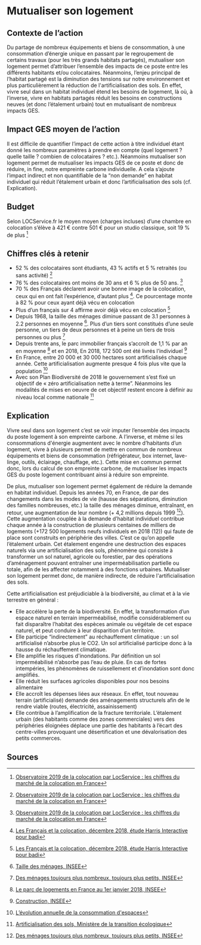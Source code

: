 # Mutualiser son logement

## Contexte de l’action
Du partage de nombreux équipements et biens de consommation, à une consommation d’énergie unique en passant par le regroupement de certains travaux (pour les très grands habitats partagés), mutualiser son logement permet d’attribuer l’ensemble des impacts de ce poste entre les différents habitants et/ou colocataires. Néanmoins, l’enjeu principal de l’habitat partagé est la diminution des tensions sur notre environnement et plus particulièrement la réduction de l'artificialisation des sols. En effet, vivre seul dans un habitat individuel étend les besoins de logement, là où, à l’inverse, vivre en habitats partagés réduit les besoins en constructions neuves (et donc l’étalement urbain) tout en mutualisant de nombreux impacts GES.

## Impact GES moyen de l’action
Il est difficile de quantifier l’impact de cette action à titre individuel étant donné les nombreux paramètres à prendre en compte (quel logement ? quelle taille ? combien de colocataires ? etc.). Néanmoins mutualiser son logement permet de mutualiser les impacts GES de ce poste et donc  de réduire, in fine, notre empreinte carbone individuelle.
A cela s’ajoute l’impact indirect et non quantifiable de la “non demande” en habitat individuel qui réduit l’étalement urbain et donc  l’artificialisation des sols (cf. Explication).

## Budget
Selon LOCService.fr le moyen moyen (charges incluses) d’une chambre en colocation s’élève à 421 € contre 501 € pour un studio classique, soit 19 % de plus [^1]

## Chiffres clés à retenir
- 52 % des colocataires sont étudiants, 43 % actifs et 5 % retraités (ou sans activité) [^1]
- 76 % des colocataires ont moins de 30 ans et 6 % plus de 50 ans. [^1]
- 70 % des Français déclarent avoir une bonne image de la colocation, ceux qui en ont fait l’expérience, d’autant plus [^2]. Ce pourcentage monte à 82 % pour ceux ayant déjà vécu en colocation
- Plus d’un français sur 4 affirme avoir déjà vécu en colocation [^2]
- Depuis 1968, la taille des ménages diminue passant de 3.1 personnes à 2.2 personnes en moyenne [^5]. Plus d’un tiers sont constitués d’une seule personne, un tiers de deux personnes et à peine un tiers de trois personnes ou plus [^6] 
- Depuis trente ans, le parc immobilier français s’accroît de 1,1 % par an en moyenne [^7] et en 2018, En 2018, 172 500 ont été livrés l’individuel [^8]
- En France, entre 20 000 et 30 000 hectares sont artificialisés chaque année. Cette artificialisation augmente presque 4 fois plus vite que la population [^3]
- Avec son  Plan Biodiversité de 2018 le gouvernement s’est fixé un objectif de « zéro artificialisation nette à terme”. Néanmoins les modalités de mises en oeuvre de cet objectif restent encore à définir au niveau local comme nationale [^4]

## Explication
Vivre seul dans son logement c’est se voir imputer l’ensemble des impacts du poste logement à son empreinte carbone. A l’inverse, et même si les consommations d'énergie augmentent avec le nombre d’habitants d’un logement, vivre à plusieurs permet de mettre en commun de nombreux équipements et biens de consommation (réfrigérateur, box internet, lave-linge, outils, éclairage, chauffage, etc.). Cette mise en commun permet donc, lors du calcul de son empreinte carbone, de mutualiser les impacts GES du poste logement contribuant ainsi à réduire son empreinte.

De plus, mutualiser son logement permet également de réduire la demande en habitat individuel. Depuis les années 70, en France, de par des changements dans les modes de vie (hausse des séparations, diminution des familles nombreuses, etc.) la taille des ménages diminue, entraînant, en retour, une augmentation de leur nombre (+ 4,2 millions depuis 1999 [^6]). Cette augmentation couplée à la demande d’habitat individuel contribue chaque année à la construction de plusieurs centaines de milliers de logements (+172 500 logements neufs individuels en 2018 (12)) qui faute de place sont construits en périphérie des villes. C’est ce qu’on appelle  l’étalement urbain. Cet étalement engendre une destruction des espaces naturels via une artificialisation des sols, phénomène qui consiste à transformer un sol naturel, agricole ou forestier, par des opérations d’aménagement pouvant entraîner une imperméabilisation partielle ou totale, afin de les affecter notamment à des fonctions urbaines. Mutualiser son logement permet donc, de manière indirecte, de réduire l'artificialisation des sols.

Cette artificialisation est préjudiciable à la biodiversité, au climat et à la vie terrestre en général :
- Elle accélère la perte de la biodiversité. En effet, la transformation d’un espace naturel en terrain imperméabilisé, modifie considérablement ou fait disparaître l’habitat des espèces animale ou végétale de cet espace naturel, et peut conduire à leur disparition d’un territoire.
- Elle participe “indirectement” au réchauffement climatique : un sol artificialisé n’absorbe plus le CO2. Un sol artificialisé participe donc à la hausse du réchauffement climatique.
- Elle amplifie les risques d'inondations. Par définition un sol imperméabilisé n’absorbe pas l’eau de pluie. En cas de fortes intempéries, les phénomènes de ruissellement et d’inondation sont donc amplifiés.
- Elle réduit les surfaces agricoles disponibles pour nos besoins alimentaire
- Elle accroît les dépenses liées aux réseaux. En effet, tout nouveau terrain (artificialisé) demande des aménagements structurels afin de le rendre viable (routes, électricité, assainissement)
- Elle contribue à l’amplification de la fracture territoriale. L’étalement urbain (des habitants comme des zones commerciales) vers des périphéries éloignées déplace une partie des habitants à l’écart des centre-villes provoquant une désertification et une dévalorisation des petits commerces.

## Sources
[^1]: [Observatoire 2019 de la colocation par LocService : les chiffres du marché de la colocation en France](https://blog.locservice.fr/observatoire-2019-colocation-locservice-5742.html)
[^2]: [Les Français et la colocation, décembre 2018, étude Harris Interactive pour badi](https://harris-interactive.fr/wp-content/uploads/sites/6/2018/12/Rapport-Harris_Interactive-Les_Francais_et_la_colocation-BADI.pdf)
[^3]: [L’évolution annuelle de la consommation d'espaces](https://artificialisation.biodiversitetousvivants.fr/)
[^4]: [Artificialisation des sols, Ministère de la transition écologique](https://www.ecologie.gouv.fr/artificialisation-des-sols)
[^5]: [Taille des ménages, INSEE](https://www.insee.fr/fr/statistiques/2381486)
[^6]: [Des ménages toujours plus nombreux, toujours plus petits, INSEE](https://www.insee.fr/fr/statistiques/3047266)
[^7]: [Le parc de logements en France au 1er janvier 2018, INSEE](https://www.insee.fr/fr/statistiques/3620894)
[^8]: [Construction, INSEE](https://www.insee.fr/fr/statistiques/4277877)
